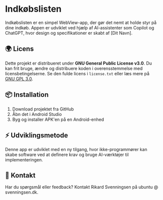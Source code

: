 # Indkøbslisten

Indkøbslisten er en simpel WebView-app, der gør det nemt at holde styr på dine indkøb. 
Appen er udviklet ved hjælp af AI-assistenter som Copilot og ChatGPT, hvor design og specifikationer er skabt af [Dit Navn].

## 🌍 Licens
Dette projekt er distribueret under **GNU General Public License v3.0**. 
Du kan frit bruge, ændre og distribuere koden i overensstemmelse med licensbetingelserne. 
Se den fulde licens i `license.txt` eller læs mere på [GNU GPL 3.0](https://www.gnu.org/licenses/gpl-3.0.html).

## 📦 Installation
1. Download projektet fra GitHub
2. Åbn det i Android Studio
3. Byg og installer APK'en på en Android-enhed

## ⚡ Udviklingsmetode
Denne app er udviklet med en ny tilgang, hvor ikke-programmører kan skabe software ved at definere krav og bruge AI-værktøjer til implementeringen. 

## 📖 Kontakt
Har du spørgsmål eller feedback? Kontakt Rikard Svenningsen på ubuntu @ svenningsen.dk.

